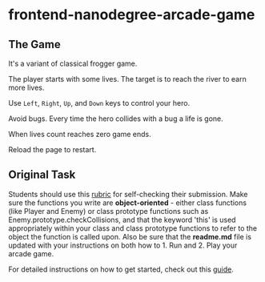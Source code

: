 frontend-nanodegree-arcade-game
===============================

## The Game

It's a variant of classical frogger game. 

The player starts with some lives. The target is to reach the river to
earn more lives.

Use `Left`, `Right`, `Up`, and `Down` keys to control your hero.

Avoid bugs. Every time the hero collides with a bug a life is gone.

When lives count reaches zero game ends.

Reload the page to restart.

## Original Task

Students should use this
[rubric](https://review.udacity.com/#!/projects/2696458597/rubric)
for self-checking their submission. Make sure the functions you write
are **object-oriented** - either class functions (like Player and Enemy) 
or class prototype functions such as Enemy.prototype.checkCollisions, 
and that the keyword 'this' is used appropriately within your class and 
class prototype functions to refer to the object the function is called upon. 
Also be sure that the **readme.md** file is updated with your instructions 
on both how to 1. Run and 2. Play your arcade game.

For detailed instructions on how to get started, check out this
[guide](https://docs.google.com/document/d/1v01aScPjSWCCWQLIpFqvg3-vXLH2e8_SZQKC8jNO0Dc/pub?embedded=true).
